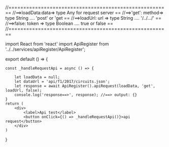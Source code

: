 //=======================================================
//==>loadData:data=> type Any for request server       ==
//==>'get': method=> type String  .... 'post' or 'get  == 
//==>loadUrl: url => type String  .... '/../.../'      ==
//==>false: token => type Boolean ....  true or false  ==
//=======================================================

import React from 'react'
import ApiRegister from '../../services/apiRegister/ApiRegister';

export default () => {

    const _handleRequestApi = async () => {
        
        let loadData = null;
        let dataUrl = 'api/f1/2017/circuits.json';
        let response = await ApiRegister().apiRequest(loadData, 'get', loadUrl, false);
        console.log('response==>', response); //==> output: {}
    }
    return (
        <div>
            <label>Api test</label>
            <button onClick={() => _handleRequestApi()}>api request</button>
        </div>
    )
}
